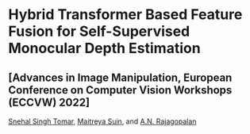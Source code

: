 # Hybrid Transformer Based Feature Fusion for Self-Supervised Monocular Depth Estimation 
## [Advances in Image Manipulation, European Conference on Computer Vision Workshops (ECCVW) 2022]
[Snehal Singh Tomar](https://www.snehalstomar.github.io), [Maitreya Suin](https://maitreyasuin.github.io), and [A.N. Rajagopalan](https://www.ee.iitm.ac.in/raju/)
